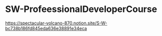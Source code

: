 # SW-ProfeessionalDeveloperCourse

https://spectacular-volcano-870.notion.site/S-W-bc738b186fd845eda636e38891e34eca
